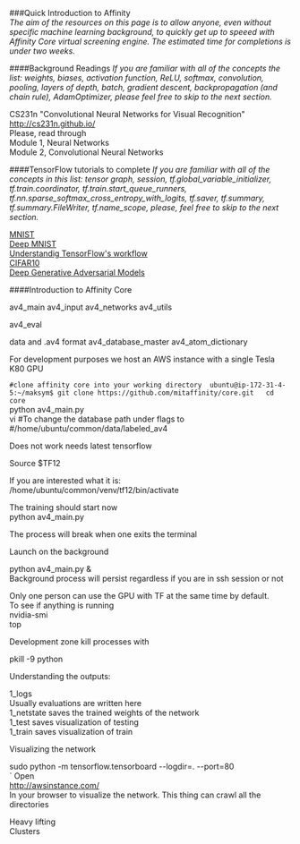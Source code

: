###Quick Introduction to Affinity  
_The aim of the resources on this page is to allow anyone, even without specific machine learning background, to quickly get up to speeed with Affinity Core virtual screening engine. The estimated time for completions is under two weeks._

####Background Readings
_If you are familiar with all of the concepts the list: weights, biases, activation function, ReLU, softmax, convolution, pooling, layers of depth, batch, gradient descent, backpropagation (and chain rule), AdamOptimizer, please feel free to skip to the next section._  

CS231n "Convolutional Neural Networks for Visual Recognition"  
http://cs231n.github.io/  
Please, read through  
Module 1, Neural Networks      
Module 2, Convolutional Neural Networks   


####TensorFlow tutorials to complete
_If you are familiar with all of the concepts in this list: tensor graph, session, tf.global_variable_initializer, tf.train.coordinator, tf.train.start_queue_runners, tf.nn.sparse_softmax_cross_entropy_with_logits, tf.saver, tf.summary, tf.summary.FileWriter, tf.name_scope, please, feel free to skip to the next section._


[MNIST](https://www.tensorflow.org/tutorials/mnist/beginners/)  
[Deep MNIST](https://www.tensorflow.org/tutorials/mnist/pros/)  
[Understandig TensorFlow's workflow](https://www.tensorflow.org/tutorials/mnist/tf/)  
[CIFAR10](https://www.tensorflow.org/tutorials/deep_cnn/)  
[Deep Generative Adversarial Models](https://github.com/carpedm20/DCGAN-tensorflow)  

####Introduction to Affinity Core

av4_main
av4_input
av4_networks
av4_utils

av4_eval

data and .av4 format
av4_database_master
av4_atom_dictionary

For development purposes we host an AWS instance with a single Tesla K80 GPU

`#clone affinity core into your working directory 
ubuntu@ip-172-31-4-5:~/maksym$ git clone https://github.com/mitaffinity/core.git  
cd core`  
python av4_main.py  
vi 
#To change the database path under flags to   
#/home/ubuntu/common/data/labeled_av4  

Does not work needs latest tensorflow  

Source $TF12  

If you are interested what it is:  
/home/ubuntu/common/venv/tf12/bin/activate  
  
The training should start now  
python av4_main.py  

The process will break when one exits the terminal  

Launch on the background  

python av4_main.py &  
Background process will persist regardless if you are in ssh session or not  

Only one person can use the GPU with TF at the same time by default.  
To see if anything is running  
nvidia-smi  
top  

Development zone kill processes with  

pkill -9 python  

Understanding the outputs:  

1_logs   
Usually evaluations are written here  
1_netstate saves the trained weights of the network  
1_test saves visualization of testing  
1_train saves visualization of train  

Visualizing the network  

sudo python -m tensorflow.tensorboard --logdir=. --port=80  
`
Open  
http://awsinstance.com/  
In your browser to visualize the network. This thing can crawl all the directories  

Heavy lifting  
Clusters  



